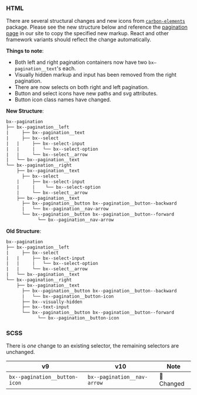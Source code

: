 ### HTML

There are several structural changes and new icons from [`carbon-elements`](https://github.com/IBM/carbon-elements) package. Please see the new structure below and reference the [pagination page](https://next.carbondesignsystem.com/components/pagination/code) in our site to copy the specified new markup. React and other framework variants should reflect the change automatically.

**Things to note**:

- Both left and right pagination containers now have two `bx—pagination__text`'s each.
- Visually hidden markup and input has been removed from the right pagination.
- There are now selects on both right and left pagination.
- Button and select icons have new paths and svg attributes.
- Button icon class names have changed.

**New Structure**:

```html
bx--pagination
├── bx--pagination__left
|	  ├── bx--pagination__text
|	  ├── bx--select
|   |	  ├── bx--select-input
|  	|	  |	  └── bx--select-option
|   |	  └── bx--select__arrow
|   └── bx--pagination__text
└── bx--pagination__right
    ├── bx--pagination__text
	  ├── bx--select
    |	  ├── bx--select-input
  	|	  |	   └── bx--select-option
    |	  └── bx--select__arrow
    ├── bx--pagination__text
	  ├── bx--pagination__button bx--pagination__button--backward
	  |	  └── bx--pagination__nav-arrow
	  └── bx--pagination__button bx--pagination__button--forward
		    └── bx--pagination__nav-arrow
```

**Old Structure**:

```html
bx--pagination
├── bx--pagination__left
|	  ├── bx--select
|   |	  ├── bx--select-input
|  	|	  |	  └── bx--select-option
|   |	  └── bx--select__arrow
|   └── bx--pagination__text
└── bx--pagination__right
    ├── bx--pagination__text
	  ├── bx--pagination__button bx--pagination__button--backward
	  |	  └── bx--pagination__button-icon
	  ├── bx--visually-hidden
	  ├── bx--text-input
	  └── bx--pagination__button bx--pagination__button--forward
		    └── bx--pagination__button-icon
```



### SCSS

There is _one_ change to an existing selector, the remaining selectors are unchanged.

| v9                            | v10                         | Note           |
| ----------------------------- | --------------------------- | -------------- |
| `bx--pagination__button-icon` | `bx--pagination__nav-arrow` | :eyes: Changed |
